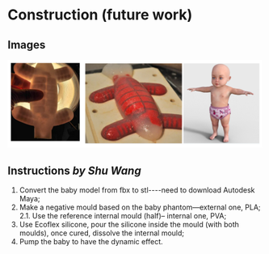# Construction (future work)

## Images
![fig](models.png)

## Instructions _by Shu Wang_
1. Convert the baby model from fbx to stl----need to download Autodesk Maya;
2. Make a negative mould based on the baby phantom—external one, PLA;
2.1. Use the reference internal mould (half)– internal one, PVA;
3. Use Ecoflex silicone, pour the silicone inside the mould (with both moulds), once cured, dissolve the internal mould;
4. Pump the baby to have the dynamic effect.
